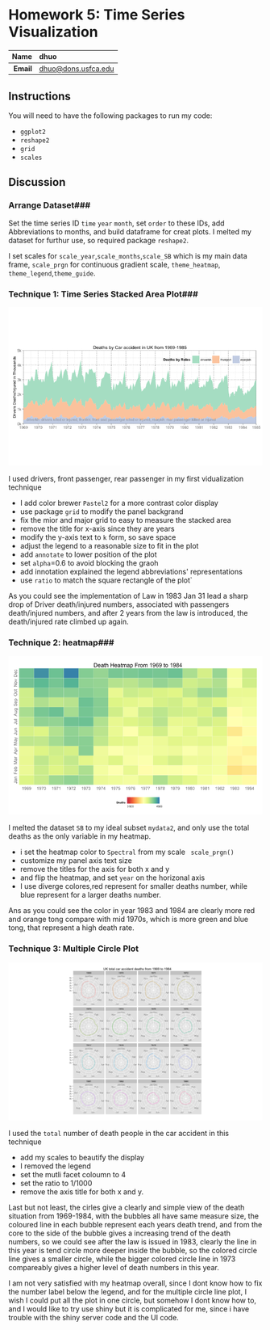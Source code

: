 Homework 5: Time Series Visualization
==============================

| **Name**  | dhuo |
|----------:|:-------------|
| **Email** | dhuo@dons.usfca.edu |

## Instructions ##

You will need to have the following packages to run my code:

- `ggplot2`
- `reshape2`
- `grid`
- `scales`

## Discussion ##

### Arrange Dataset###
Set the time series ID `time` `year` `month`, set `order` to these IDs, add Abbreviations to months, and build dataframe for creat plots. I melted my dataset for furthur use, so required package `reshape2`.

I set scales for `scale_year`,`scale_months`,`scale_SB` which is my main data frame, `scale_prgn` for continuous gradient scale, `theme_heatmap`, `theme_legend`,`theme_guide`.

### Technique 1: Time Series Stacked Area Plot###
![stacked_plot](stacked_plot.png)

I used drivers, front passenger, rear passenger in my first vidualization technique
- I add color brewer `Pastel2` for a more contrast color display
- use package `grid` to modify the panel backgrand
- fix the mior and major grid to easy to measure the stacked area
- remove the title for x-axis since they are years
- modify the y-axis text to `k` form, so save space
- adjust the legend to a reasonable size to fit in the plot
- add `annotate` to lower position of the plot 
- set `alpha`=0.6 to avoid blocking the graoh
- add innotation explained the legend abbreviations' representations
- use `ratio` to match the square rectangle of the plot` 

As you could see the implementation of Law in 1983 Jan 31 lead a sharp drop of Driver death/injured numbers, associated with passengers death/injured numbers, and after 2 years from the law is introduced, the death/injured rate climbed up again.


### Technique 2: heatmap###
![heatmap](heatmap.png)

I melted the dataset `SB` to my ideal subset `mydata2`, and only use the total deaths as the only variable in my heatmap. 
- i set the heatmap color to `Spectral` from my scale ` scale_prgn()`
- customize my panel axis text size
- remove the titles for the axis for both x and y
- and flip the heatmap, and set `year` on the horizonal axis
- I use diverge colores,red represent for smaller deaths number, while blue represent for a larger deaths number.

Ans as you could see the color in year 1983 and 1984 are clearly more red and orange tong compare with mid 1970s, which is more green and blue tong, that represent a high death rate.

### Technique 3: Multiple Circle Plot ###
![multiple](multiple.png)

I used the `total` number of death people in the car accident in this technique
- add my scales to beautify the display
- I removed the legend 
- set the mutli facet coloumn to 4
- set the ratio to 1/1000
- remove the axis title for both x and y.

Last but not least, the cirles give a clearly and simple view of the death situation from 1969-1984, with the bubbles all have same measure size, the coloured line in each bubble represent each years death trend, and from the core to the side of the bubble gives a increasing trend of the death numbers, so we could see after the law is issued in 1983, clearly the line in this year is tend circle more deeper inside the bubble, so the colored circle line gives a smaller circle, while the bigger colored circle line in 1973 compareably gives a higher level of death numbers in this year.




I am not very satisfied with my heatmap overall, since I dont know how to fix the number label below the legend, and for the multiple circle line plot, I wish I could put all the plot in one circle, but somehow I dont know how to, and I would like to try use shiny but it is complicated for me, since i have trouble with the shiny server code and the UI code.





